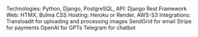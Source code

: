 
Technologies: Python, Django, PostgreSQL, 
API: Django Rest Framework
Web: HTMX, Bulma CSS
Hosting: Heroku or Render, AWS-S3
Integrations: 
    Transloadit for uploading and processing images
    SendGrid for email
    Stripe for payments
    OpenAI for GPTs
    Telegram for chatbot
